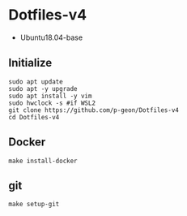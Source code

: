 # Dotfiles-v4

- Ubuntu18.04-base

## Initialize

```
sudo apt update
sudo apt -y upgrade
sudo apt install -y vim
sudo hwclock -s #if WSL2
git clone https://github.com/p-geon/Dotfiles-v4
cd Dotfiles-v4
````

## Docker

```
make install-docker
```

## git

```
make setup-git
```